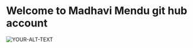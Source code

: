 # Welcome to Madhavi Mendu git hub account

<picture>
 <source media="(prefers-color-scheme: dark)" srcset="https://media.istockphoto.com/id/1448152453/vector/big-data-technology-and-data-science-illustration-data-flow-concept-querying-analysing.jpg?s=1024x1024&w=is&k=20&c=INMsT5od0nLuKgWn0y_1UkzhuJL_LDs7yF3aZh-_dqY=">
 <source media="(prefers-color-scheme: light)" srcset="Y[OUR-LIGHTMODE-IMAGE](https://media.istockphoto.com/id/1448152453/vector/big-data-technology-and-data-science-illustration-data-flow-concept-querying-analysing.jpg?s=1024x1024&w=is&k=20&c=INMsT5od0nLuKgWn0y_1UkzhuJL_LDs7yF3aZh-_dqY=)https://media.istockphoto.com/id/1448152453/vector/big-data-technology-and-data-science-illustration-data-flow-concept-querying-analysing.jpg?s=1024x1024&w=is&k=20&c=INMsT5od0nLuKgWn0y_1UkzhuJL_LDs7yF3aZh-_dqY=">
 <img alt="YOUR-ALT-TEXT" src="YOUR-DEFAULT-IMAGE">
</picture>


